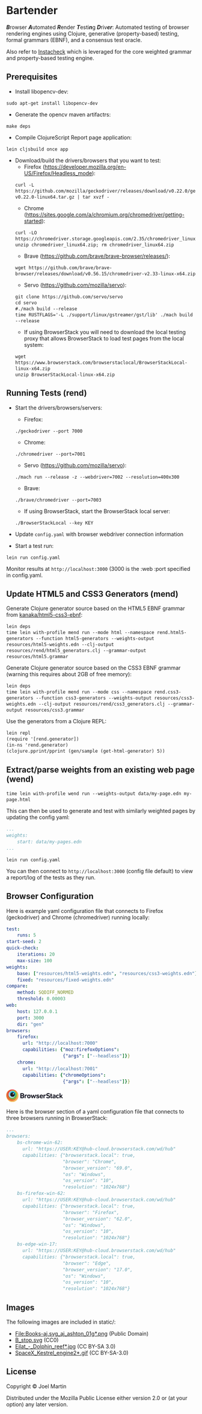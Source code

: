 # Bartender

***B***rowser ***A***utomated ***R***ender ***T***esti***n***g ***D***riv***er***:
Automated testing of browser rendering engines using Clojure,
generative (property-based) testing, formal grammars (EBNF), and
a consensus test oracle.

Also refer to [Instacheck](https://github.com/kanaka/instacheck) which
is leveraged for the core weighted grammar and property-based testing
engine.

## Prerequisites

* Install libopencv-dev:
```
sudo apt-get install libopencv-dev
```

* Generate the opencv maven artifactrs:
```
make deps
```

* Compile ClojureScript Report page application:

```
lein cljsbuild once app
```

* Download/build the drivers/browsers that you want to test:
  * Firefox (https://developer.mozilla.org/en-US/Firefox/Headless_mode):
  ```
  curl -L https://github.com/mozilla/geckodriver/releases/download/v0.22.0/geckodriver-v0.22.0-linux64.tar.gz | tar xvzf -
  ```
  * Chrome (https://sites.google.com/a/chromium.org/chromedriver/getting-started):
  ```
  curl -LO https://chromedriver.storage.googleapis.com/2.35/chromedriver_linux64.zip
  unzip chromedriver_linux64.zip; rm chromedriver_linux64.zip
  ```
  * Brave (https://github.com/brave/brave-browser/releases/):
  ```
  wget https://github.com/brave/brave-browser/releases/download/v0.56.15/chromedriver-v2.33-linux-x64.zip
  ```
  * Servo (https://github.com/mozilla/servo):
  ```
  git clone https://github.com/servo/servo
  cd servo
  #./mach build --release
  time RUSTFLAGS='-L ./support/linux/gstreamer/gst/lib' ./mach build --release
  ```
  * If using BrowserStack you will need to download the local testing
    proxy that allows BrowserStack to load test pages from the local
    system:
  ```
  wget https://www.browserstack.com/browserstaclocal/BrowserStackLocal-linux-x64.zip
  unzip BrowserStackLocal-linux-x64.zip
  ```

## Running Tests (rend)

* Start the drivers/browsers/servers:
  * Firefox:
  ```
  ./geckodriver --port 7000
  ```
  * Chrome:
  ```
  ./chromedriver --port=7001
  ```
  * Servo (https://github.com/mozilla/servo):
  ```
  ./mach run --release -z --webdriver=7002 --resolution=400x300
  ```
  * Brave:
  ```
  ./brave/chromedriver --port=7003
  ```
  * If using BrowserStack, start the BrowserStack local server:
  ```
  ./BrowserStackLocal --key KEY
  ```

* Update `config.yaml` with browser webdriver connection information

* Start a test run:
```
lein run config.yaml
```

Monitor results at `http://localhost:3000` (3000 is the :web :port
specified in config.yaml.


## Update HTML5 and CSS3 Generators (mend)

Generate Clojure generator source based on the HTML5 EBNF grammar from
[kanaka/html5-css3-ebnf](https://github.com/kanaka/html5-css3-ebnf):

```
lein deps
time lein with-profile mend run --mode html --namespace rend.html5-generators --function html5-generators --weights-output resources/html5-weights.edn --clj-output resources/rend/html5_generators.clj --grammar-output resources/html5.grammar
```

Generate Clojure generator source based on the CSS3 EBNF grammar
(warning this requires about 2GB of free memory):

```
lein deps
time lein with-profile mend run --mode css --namespace rend.css3-generators --function css3-generators --weights-output resources/css3-weights.edn --clj-output resources/rend/css3_generators.clj --grammar-output resources/css3.grammar
```

Use the generators from a Clojure REPL:

```
lein repl
(require '[rend.generator])
(in-ns 'rend.generator)
(clojure.pprint/pprint (gen/sample (get-html-generator) 5))
```

## Extract/parse weights from an existing web page (wend)

```
time lein with-profile wend run --weights-output data/my-page.edn my-page.html
```

This can then be used to generate and test with similarly weighted
pages by updating the config yaml:

```yaml
...
weights:
    start: data/my-pages.edn
...
```

```
lein run config.yaml
```

You can then connect to `http://localhost:3000` (config file default)
to view a report/log of the tests as they run.

## Browser Configuration

Here is example yaml configuration file that connects to Firefox
(geckodriver) and Chrome (chromedriver) running locally:

```yaml
test:
    runs: 5
start-seed: 2
quick-check:
    iterations: 20
    max-size: 100
weights:
    base: ["resources/html5-weights.edn", "resources/css3-weights.edn"]
    fixed: "resources/fixed-weights.edn"
compare:
    method: SQDIFF_NORMED
    threshold: 0.00003
web:
    host: 127.0.0.1
    port: 3000
    dir: "gen"
browsers:
    firefox:
      url: "http://localhost:7000"
      capabilities: {"moz:firefoxOptions":
                     {"args": ["--headless"]}}
    chrome:
      url: "http://localhost:7001"
      capabilities: {"chromeOptions":
                     {"args": ["--headless"]}}

```

![BrowserStack](imgs/browserstack-logo.png)

Here is the browser section of a yaml configuration file that connects
to three browsers running in BrowserStack:

```yaml
...
browsers:
    bs-chrome-win-62:
      url: "https://USER:KEY@hub-cloud.browserstack.com/wd/hub"
      capabilities: {"browserstack.local": true,
                     "browser": "Chrome",
                     "browser_version": "69.0",
                     "os": "Windows",
                     "os_version": "10",
                     "resolution": "1024x768"}
    bs-firefox-win-62:
      url: "https://USER:KEY@hub-cloud.browserstack.com/wd/hub"
      capabilities: {"browserstack.local": true,
                     "browser": "Firefox",
                     "browser_version": "62.0",
                     "os": "Windows",
                     "os_version": "10",
                     "resolution": "1024x768"}
    bs-edge-win-17:
      url: "https://USER:KEY@hub-cloud.browserstack.com/wd/hub"
      capabilities: {"browserstack.local": true,
                     "browser": "Edge",
                     "browser_version": "17.0",
                     "os": "Windows",
                     "os_version": "10",
                     "resolution": "1024x768"}
```


## Images

The following images are included in static/:

* [File:Books-aj.svg\_aj\_ashton\_01g\*.png](https://commons.wikimedia.org/wiki/Openclipart#/media/File:Books-aj.svg_aj_ashton_01g.png) (Public Domain)
* [B\_stop.svg](https://commons.wikimedia.org/wiki/Openclipart#/media/File:B_stop.svg) (CC0)
* [Eilat_-_Dolphin\_reef\*.jpg](https://commons.wikimedia.org/wiki/Dolphin#/media/File:Eilat_-_Dolphin_reef.jpg) (CC BY-SA 3.0)
* [SpaceX\_Kestrel\_engine2\*.gif](https://commons.wikimedia.org/wiki/File:SpaceX_Kestrel_engine2.gif) (CC BY-SA-3.0)

## License

Copyright © Joel Martin

Distributed under the Mozilla Public License either version 2.0 or (at
your option) any later version.
